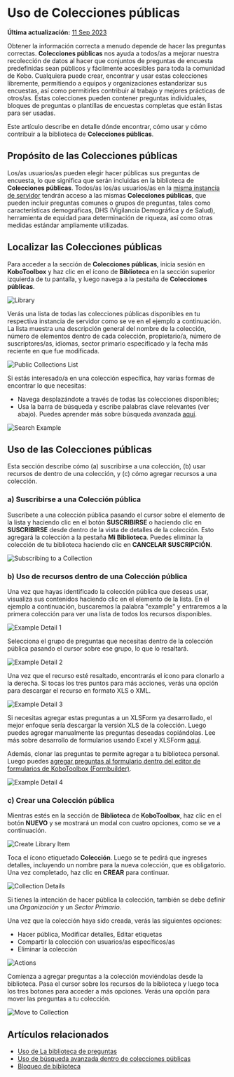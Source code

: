 # Uso de Colecciones públicas
**Última actualización:** <a href="https://github.com/kobotoolbox/docs/blob/8f6b969a2b7812779940875ace1100d741729d70/source/using_public_collections.md" class="reference">11 Sep 2023</a>

Obtener la información correcta a menudo depende de hacer las preguntas correctas.
**Colecciones públicas** nos ayuda a todos/as a mejorar nuestra recolección de datos al hacer que conjuntos
de preguntas de encuesta predefinidas sean públicos y fácilmente accesibles para toda la comunidad de Kobo. Cualquiera puede crear, encontrar y usar estas colecciones libremente, permitiendo
a equipos y organizaciones estandarizar sus encuestas, así como permitirles
contribuir al trabajo y mejores prácticas de otros/as. Estas colecciones pueden
contener preguntas individuales, bloques de preguntas o plantillas de encuestas completas que
están listas para ser usadas.

Este artículo describe en detalle dónde encontrar, cómo usar y cómo
contribuir a la biblioteca de **Colecciones públicas**.

## Propósito de las Colecciones públicas

Los/as usuarios/as pueden elegir hacer públicas sus preguntas de encuesta, lo que significa que serán
incluidas en la biblioteca de **Colecciones públicas**. Todos/as los/as usuarios/as en la
[misma instancia de servidor](creating_account.md) tendrán acceso a las mismas **Colecciones públicas**, que pueden incluir preguntas comunes o grupos de preguntas, tales
como características demográficas, DHS (Vigilancia Demográfica y de Salud), herramienta de equidad para determinación de riqueza, así como otras medidas estándar ampliamente utilizadas.

## Localizar las Colecciones públicas

Para acceder a la sección de **Colecciones públicas**, inicia sesión en **KoboToolbox** y haz clic
en el ícono de **Biblioteca** en la sección superior izquierda de tu pantalla, y luego
navega a la pestaña de **Colecciones públicas**.

![Library](/images/using_public_collections/library.png)

Verás una lista de todas las colecciones públicas disponibles en tu respectiva
instancia de servidor como se ve en el ejemplo a continuación. La lista muestra una descripción general del
nombre de la colección, número de elementos dentro de cada colección, propietario/a, número de
suscriptores/as, idiomas, sector primario especificado y la fecha más reciente en que
fue modificada.

![Public Collections List](/images/using_public_collections/public_collections_list.png)

Si estás interesado/a en una colección específica, hay varias formas de encontrar
lo que necesitas:

-   Navega desplazándote a través de todas las colecciones disponibles;
-   Usa la barra de búsqueda y escribe palabras clave relevantes (ver abajo). Puedes aprender
    más sobre búsqueda avanzada [aquí](public_collections_advanced_search.md).

![Search Example](/images/using_public_collections/search_example.gif)

## Uso de las Colecciones públicas

Esta sección describe cómo (a) suscribirse a una colección, (b) usar recursos de
dentro de una colección, y (c) cómo agregar recursos a una colección.

### a) Suscribirse a una Colección pública

Suscríbete a una colección pública pasando el cursor sobre el elemento de la lista y
haciendo clic en el botón **SUSCRIBIRSE** o haciendo clic en **SUSCRIBIRSE** desde dentro
de la vista de detalles de la colección. Esto agregará la colección a la pestaña **Mi
Biblioteca**. Puedes eliminar la colección de tu biblioteca haciendo clic en
**CANCELAR SUSCRIPCIÓN**.

![Subscribing to a Collection](/images/using_public_collections/subscribing_to_a_collection.gif)

### b) Uso de recursos dentro de una Colección pública

Una vez que hayas identificado la colección pública que deseas usar, visualiza sus
contenidos haciendo clic en el elemento de la lista. En el ejemplo a continuación, buscaremos la
palabra "example" y entraremos a la primera colección para ver una lista de todos los recursos
disponibles.

![Example Detail 1](/images/using_public_collections/example_detail_1.gif)

Selecciona el grupo de preguntas que necesitas dentro de la colección pública pasando
el cursor sobre ese grupo, lo que lo resaltará.

![Example Detail 2](/images/using_public_collections/example_detail_2.gif)

Una vez que el recurso esté resaltado, encontrarás el ícono para clonarlo a la derecha.
Si tocas los tres puntos para más acciones, verás una opción para descargar
el recurso en formato XLS o XML.

![Example Detail 3](/images/using_public_collections/example_detail_3.gif)

Si necesitas agregar estas preguntas a un XLSForm ya desarrollado, el mejor
enfoque sería descargar la versión XLS de la colección. Luego puedes
agregar manualmente las preguntas deseadas copiándolas. Lee más sobre
desarrollo de formularios usando Excel y XLSForm [aquí](edit_forms_excel.md).

Además, clonar las preguntas te permite agregar a tu biblioteca personal.
Luego puedes
[agregar preguntas al formulario dentro del editor de formularios de KoboToolbox (Formbuilder)](question_library.md).

![Example Detail 4](/images/using_public_collections/example_detail_4.gif)

### c) Crear una Colección pública

Mientras estés en la sección de **Biblioteca** de **KoboToolbox**, haz clic en el botón **NUEVO**
y se mostrará un modal con cuatro opciones, como se ve a continuación.

![Create Library Item](/images/using_public_collections/create_library_item.png)

Toca el ícono etiquetado **Colección**. Luego se te pedirá que ingreses detalles,
incluyendo un nombre para la nueva colección, que es obligatorio. Una vez completado, haz clic
en **CREAR** para continuar.

![Collection Details](/images/using_public_collections/collection_details.png)

Si tienes la intención de hacer pública la colección, también se debe definir una _Organización_ y un _Sector
Primario_.

Una vez que la colección haya sido creada, verás las siguientes opciones:

-   Hacer pública, Modificar detalles, Editar etiquetas
-   Compartir la colección con usuarios/as específicos/as
-   Eliminar la colección

![Actions](/images/using_public_collections/actions.gif)

Comienza a agregar preguntas a la colección moviéndolas desde la biblioteca. Pasa
el cursor sobre los recursos de la biblioteca y luego toca los tres botones para acceder a más
opciones. Verás una opción para mover las preguntas a tu colección.

![Move to Collection](/images/using_public_collections/move_to_collection.gif)

## Artículos relacionados

-   [Uso de La biblioteca de preguntas](question_library.md)
-   [Uso de búsqueda avanzada dentro de colecciones públicas](public_collections_advanced_search.md)
-   [Bloqueo de biblioteca](library_locking.md)